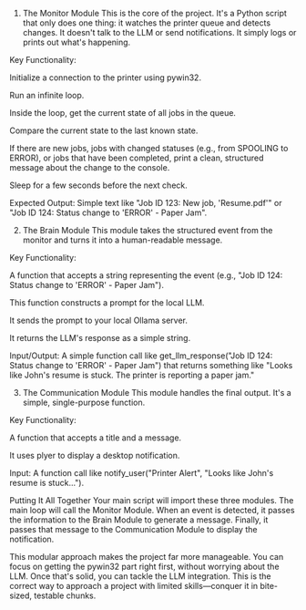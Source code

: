 1. The Monitor Module
This is the core of the project. It's a Python script that only does one thing: it watches the printer queue and detects changes. It doesn't talk to the LLM or send notifications. It simply logs or prints out what's happening.

Key Functionality:

Initialize a connection to the printer using pywin32.

Run an infinite loop.

Inside the loop, get the current state of all jobs in the queue.

Compare the current state to the last known state.

If there are new jobs, jobs with changed statuses (e.g., from SPOOLING to ERROR), or jobs that have been completed, print a clean, structured message about the change to the console.

Sleep for a few seconds before the next check.

Expected Output: Simple text like "Job ID 123: New job, 'Resume.pdf'" or "Job ID 124: Status change to 'ERROR' - Paper Jam".

2. The Brain Module
This module takes the structured event from the monitor and turns it into a human-readable message.

Key Functionality:

A function that accepts a string representing the event (e.g., "Job ID 124: Status change to 'ERROR' - Paper Jam").

This function constructs a prompt for the local LLM.

It sends the prompt to your local Ollama server.

It returns the LLM's response as a simple string.

Input/Output: A simple function call like get_llm_response("Job ID 124: Status change to 'ERROR' - Paper Jam") that returns something like "Looks like John's resume is stuck. The printer is reporting a paper jam."

3. The Communication Module
This module handles the final output. It's a simple, single-purpose function.

Key Functionality:

A function that accepts a title and a message.

It uses plyer to display a desktop notification.

Input: A function call like notify_user("Printer Alert", "Looks like John's resume is stuck...").

Putting It All Together
Your main script will import these three modules. The main loop will call the Monitor Module. When an event is detected, it passes the information to the Brain Module to generate a message. Finally, it passes that message to the Communication Module to display the notification.

This modular approach makes the project far more manageable. You can focus on getting the pywin32 part right first, without worrying about the LLM. Once that's solid, you can tackle the LLM integration. This is the correct way to approach a project with limited skills—conquer it in bite-sized, testable chunks.